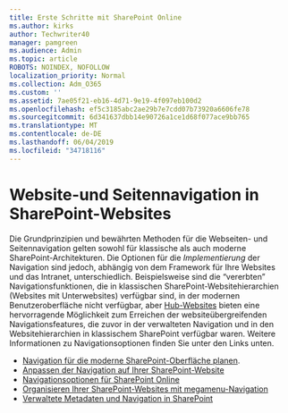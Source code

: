 ```yaml
---
title: Erste Schritte mit SharePoint Online
ms.author: kirks
author: Techwriter40
manager: pamgreen
ms.audience: Admin
ms.topic: article
ROBOTS: NOINDEX, NOFOLLOW
localization_priority: Normal
ms.collection: Adm_O365
ms.custom: ''
ms.assetid: 7ae05f21-eb16-4d71-9e19-4f097eb100d2
ms.openlocfilehash: ef5c3185abc2ae29b7e7cdd07b73920a6606fe78
ms.sourcegitcommit: 6d341637dbb14e90726a1ce1d68f077ace9bb765
ms.translationtype: MT
ms.contentlocale: de-DE
ms.lasthandoff: 06/04/2019
ms.locfileid: "34718116"
---
```

# <a name="site-and-page-navigation-in-sharepoint-sites"></a>Website-und Seitennavigation in SharePoint-Websites

<p>Die Grundprinzipien und bewährten Methoden für die Webseiten- und Seitennavigation gelten sowohl für klassische als auch moderne SharePoint-Architekturen. Die Optionen für die <em>Implementierung</em> der Navigation sind jedoch, abhängig von dem Framework für Ihre Websites und das Intranet, unterschiedlich. Beispielsweise sind die &ldquo;vererbten&rdquo; Navigationsfunktionen, die in klassischen SharePoint-Websitehierarchien (Websites mit Unterwebsites) verfügbar sind, in der modernen Benutzeroberfläche nicht verfügbar, aber <a href="https://support.office.com/article/fe26ae84-14b7-45b6-a6d1-948b3966427f" data-linktype="external">Hub-Websites</a> bieten eine hervorragende Möglichkeit zum Erreichen der websiteübergreifenden Navigationsfeatures, die zuvor in der verwalteten Navigation und in den Websitehierarchien in klassischem SharePoint verfügbar waren. Weitere Informationen zu Navigationsoptionen finden Sie unter den Links unten.</p> <ul> <li><a href="https://docs.microsoft.com/en-us/sharepoint/plan-navigation-modern-experience">Navigation für die moderne SharePoint-Oberfläche planen</a>.</li> <li><a href="https://support.office.com/en-us/article/customize-the-navigation-on-your-sharepoint-site-3cd61ae7-a9ed-4e1e-bf6d-4655f0bf25ca">Anpassen der Navigation auf Ihrer SharePoint-Website</a></li> <li><a href="https://docs.microsoft.com/en-us/office365/enterprise/navigation-options-for-sharepoint-online">Navigationsoptionen für SharePoint Online</a></li> <li><a href="https://techcommunity.microsoft.com/t5/Microsoft-SharePoint-Blog/Organize-your-SharePoint-sites-with-megamenu-navigation-and-new/ba-p/328068">Organisieren Ihrer SharePoint-Websites mit megamenu-Navigation</a></li> <li><a href="https://docs.microsoft.com/en-us/sharepoint/dev/general-development/managed-metadata-and-navigation-in-sharepoint">Verwaltete Metadaten und Navigation in SharePoint</a></li> </ul>


